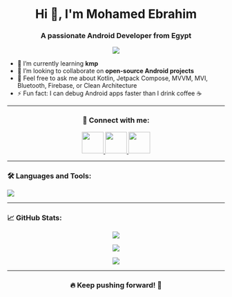 <h1 align="center">Hi 👋, I'm Mohamed Ebrahim</h1>
<h3 align="center">A passionate Android Developer from Egypt</h3>
<p align="center">
  <img src="https://readme-typing-svg.herokuapp.com/?lines=Android+Developer;Kotlin+Expert;Clean+Architecture+Enthusiast;Programming+Lover;Open+Source+Contributor&center=true&width=700&height=45" />
</p>

- 🌱 I’m currently learning **kmp**
- 👯 I’m looking to collaborate on **open-source Android projects**
- 💬 Feel free to ask me about Kotlin, Jetpack Compose, MVVM, MVI, Bluetooth, Firebase, or Clean Architecture
- ⚡ Fun fact: I can debug Android apps faster than I drink coffee ☕

---
<h3 align="center">📱 Connect with me:</h3>
<p align="center">
  <a href="mailto:mohamedebrahem1447@gmail.com">
    <img src="https://skillicons.dev/icons?i=gmail" width="50" />
  </a>
  <a href="https://www.linkedin.com/in/mohamed-ebrahim13/">
    <img src="https://skillicons.dev/icons?i=linkedin" width="50" />
  </a>
  <a href="https://github.com/mohamedebrahem13">
    <img src="https://skillicons.dev/icons?i=github" width="50" />
  </a>
</p>

---

<h3 align="left">🛠 Languages and Tools:</h3>
<p align="left">
  <img src="https://skillicons.dev/icons?i=kotlin,androidstudio,firebase,git,github,figma,gradle,idea" />
</p>

---

<h3 align="left">📈 GitHub Stats:</h3>
<p align="center">
  <img src="https://github-readme-stats.vercel.app/api?username=mohamedebrahem13&show_icons=true&theme=tokyonight&hide_title=true&count_private=true" />
</p>

<p align="center">
  <img src="https://streak-stats.demolab.com?user=mohamedebrahem13&theme=tokyonight" />
</p>

<p align="center">
  <img src="https://github-readme-stats.vercel.app/api/top-langs/?username=mohamedebrahem13&layout=compact&theme=tokyonight&hide=html,css" />
</p>

---

<h3 align="center">🔥 Keep pushing forward! 🚀</h3>
